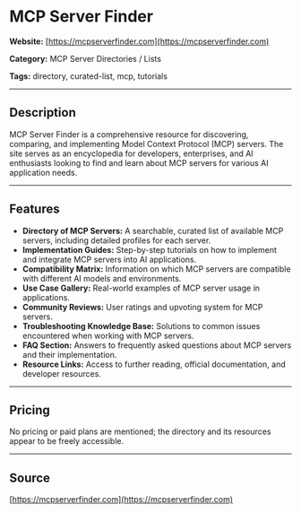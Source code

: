 # MCP Server Finder

**Website:** [https://mcpserverfinder.com](https://mcpserverfinder.com)

**Category:** MCP Server Directories / Lists

**Tags:** directory, curated-list, mcp, tutorials

---

## Description
MCP Server Finder is a comprehensive resource for discovering, comparing, and implementing Model Context Protocol (MCP) servers. The site serves as an encyclopedia for developers, enterprises, and AI enthusiasts looking to find and learn about MCP servers for various AI application needs.

---

## Features
- **Directory of MCP Servers:** A searchable, curated list of available MCP servers, including detailed profiles for each server.
- **Implementation Guides:** Step-by-step tutorials on how to implement and integrate MCP servers into AI applications.
- **Compatibility Matrix:** Information on which MCP servers are compatible with different AI models and environments.
- **Use Case Gallery:** Real-world examples of MCP server usage in applications.
- **Community Reviews:** User ratings and upvoting system for MCP servers.
- **Troubleshooting Knowledge Base:** Solutions to common issues encountered when working with MCP servers.
- **FAQ Section:** Answers to frequently asked questions about MCP servers and their implementation.
- **Resource Links:** Access to further reading, official documentation, and developer resources.

---

## Pricing
No pricing or paid plans are mentioned; the directory and its resources appear to be freely accessible.

---

## Source
[https://mcpserverfinder.com](https://mcpserverfinder.com)